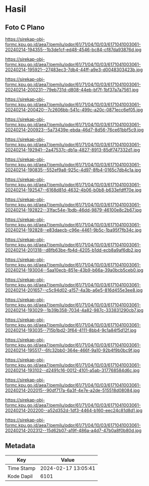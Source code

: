 # Hasil

## Foto C Plano

https://sirekap-obj-formc.kpu.go.id/aea7/pemilu/pdpr/61/71/04/10/03/6171041003061-20240214-194355--1b3de1cf-ed48-4546-bc84-cf87da93876d.jpg

https://sirekap-obj-formc.kpu.go.id/aea7/pemilu/pdpr/61/71/04/10/03/6171041003061-20240214-195921--27483ec3-7db4-44ff-a9e3-d0048303423b.jpg

https://sirekap-obj-formc.kpu.go.id/aea7/pemilu/pdpr/61/71/04/10/03/6171041003061-20240214-200231--79eb731d-d808-44eb-bf7f-1bf37a7a7561.jpg

https://sirekap-obj-formc.kpu.go.id/aea7/pemilu/pdpr/61/71/04/10/03/6171041003061-20240214-200420--7c2606bb-541c-499c-a20c-0871ecc6ef05.jpg

https://sirekap-obj-formc.kpu.go.id/aea7/pemilu/pdpr/61/71/04/10/03/6171041003061-20240214-200923--5a73439e-ebda-46d7-8d56-76ce61bbf5c9.jpg

https://sirekap-obj-formc.kpu.go.id/aea7/pemilu/pdpr/61/71/04/10/03/6171041003061-20240214-192941--2a47537c-db1a-4827-8913-85df747332d1.jpg

https://sirekap-obj-formc.kpu.go.id/aea7/pemilu/pdpr/61/71/04/10/03/6171041003061-20240214-190835--552ef9a8-925c-4d97-8fb4-0165c7db4c1a.jpg

https://sirekap-obj-formc.kpu.go.id/aea7/pemilu/pdpr/61/71/04/10/03/6171041003061-20240214-192547--6168d81d-4632-4b06-b0b8-b633efdff70e.jpg

https://sirekap-obj-formc.kpu.go.id/aea7/pemilu/pdpr/61/71/04/10/03/6171041003061-20240214-192822--31fac54e-1bdb-46dd-9879-46100e8c2b67.jpg

https://sirekap-obj-formc.kpu.go.id/aea7/pemilu/pdpr/61/71/04/10/03/6171041003061-20240214-192828--e83daecb-c96e-4461-9b5c-1ba95f7fb34c.jpg

https://sirekap-obj-formc.kpu.go.id/aea7/pemilu/pdpr/61/71/04/10/03/6171041003061-20240214-201318--d8fb63be-fb4d-4205-b1dd-ecb8a9af6db2.jpg

https://sirekap-obj-formc.kpu.go.id/aea7/pemilu/pdpr/61/71/04/10/03/6171041003061-20240214-193004--5aa10ecb-851e-43b9-b66a-39a0bcb5ceb0.jpg

https://sirekap-obj-formc.kpu.go.id/aea7/pemilu/pdpr/61/71/04/10/03/6171041003061-20240214-201657--c5c94d02-a157-4a3b-a6e5-816d455e3ee8.jpg

https://sirekap-obj-formc.kpu.go.id/aea7/pemilu/pdpr/61/71/04/10/03/6171041003061-20240214-193029--1b39b358-7034-4a82-987c-333831290cb7.jpg

https://sirekap-obj-formc.kpu.go.id/aea7/pemilu/pdpr/61/71/04/10/03/6171041003061-20240214-193035--715b1bd2-3f64-4111-8bb4-9c1a84f5d12f.jpg

https://sirekap-obj-formc.kpu.go.id/aea7/pemilu/pdpr/61/71/04/10/03/6171041003061-20240214-195517--6fc32bb0-364e-466f-9a10-92b4f9b0bc9f.jpg

https://sirekap-obj-formc.kpu.go.id/aea7/pemilu/pdpr/61/71/04/10/03/6171041003061-20240214-193102--d2491c16-0012-4101-a5ab-317768584d6c.jpg

https://sirekap-obj-formc.kpu.go.id/aea7/pemilu/pdpr/61/71/04/10/03/6171041003061-20240214-202015--90df717a-6a3f-4e7e-a2de-515518d08084.jpg

https://sirekap-obj-formc.kpu.go.id/aea7/pemilu/pdpr/61/71/04/10/03/6171041003061-20240214-202200--a52d352d-1df3-4464-b160-eec24c81d8d1.jpg

https://sirekap-obj-formc.kpu.go.id/aea7/pemilu/pdpr/61/71/04/10/03/6171041003061-20240214-202312--15d62b07-a19f-486a-a4d7-47b0a8f0b80d.jpg


## Metadata

| Key        | Value               |
| ---------- | ------------------- |
| Time Stamp | 2024-02-17 13:05:41 |
| Kode Dapil | 6101                |




